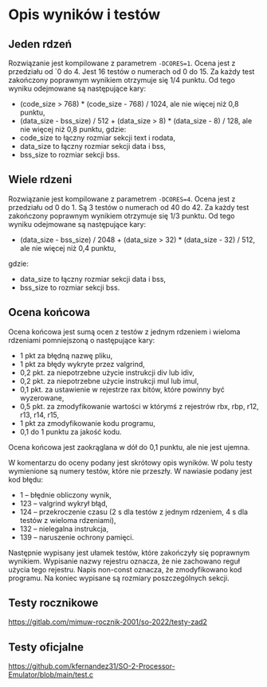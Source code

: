 # Opis wyników i testów

## Jeden rdzeń

Rozwiązanie jest kompilowane z parametrem `-DCORES=1`. Ocena jest z przedziału od `0 do 4. Jest 16 testów o numerach od 0 do 15. Za każdy test zakończony poprawnym wynikiem otrzymuje się 1/4 punktu. Od tego wyniku odejmowane są następujące kary:
  * (code_size > 768) * (code_size - 768) / 1024,
    ale nie więcej niż 0,8 punktu,
  * (data_size - bss_size) / 512 + (data_size > 8) * (data_size - 8) / 128,
    ale nie więcej niż 0,8 punktu,
gdzie:
  * code_size to łączny rozmiar sekcji text i rodata,
  * data_size to łączny rozmiar sekcji data i bss,
  * bss_size to rozmiar sekcji bss.

## Wiele rdzeni

Rozwiązanie jest kompilowane z parametrem `-DCORES=4`. Ocena jest z przedziału
od 0 do 1. Są 3 testów o numerach od 40 do 42. Za każdy test zakończony
poprawnym wynikiem otrzymuje się 1/3 punktu. Od tego wyniku odejmowane są
następujące kary:

  * (data_size - bss_size) / 2048 + (data_size > 32) * (data_size - 32) / 512,
    ale nie więcej niż 0,4 punktu,

gdzie:

  * data_size to łączny rozmiar sekcji data i bss,
  * bss_size to rozmiar sekcji bss.

## Ocena końcowa

Ocena końcowa jest sumą ocen z testów z jednym rdzeniem i wieloma rdzeniami
pomniejszoną o następujące kary:

  * 1 pkt za błędną nazwę pliku,
  * 1 pkt za błędy wykryte przez valgrind,
  * 0,2 pkt. za niepotrzebne użycie instrukcji div lub idiv,
  * 0,2 pkt. za niepotrzebne użycie instrukcji mul lub imul,
  * 0,1 pkt. za ustawienie w rejestrze rax bitów, które powinny być wyzerowane,
  * 0,5 pkt. za zmodyfikowanie wartości w którymś z rejestrów rbx, rbp, r12,
    r13, r14, r15,
  * 1 pkt za zmodyfikowanie kodu programu,
  * 0,1 do 1 punktu za jakość kodu.

Ocena końcowa jest zaokrąglana w dół do 0,1 punktu, ale nie jest ujemna.

W komentarzu do oceny podany jest skrótowy opis wyników. W polu testy wymienione
są numery testów, które nie przeszły. W nawiasie podany jest kod błędu:

  * 1   – błędnie obliczony wynik,
  * 123 – valgrind wykrył błąd,
  * 124 – przekroczenie czasu (2 s dla testów z jednym rdzeniem, 4 s dla testów
    z wieloma rdzeniami),
  * 132 – nielegalna instrukcja,
  * 139 – naruszenie ochrony pamięci.

Następnie wypisany jest ułamek testów, które zakończyły się poprawnym wynikiem.
Wypisanie nazwy rejestru oznacza, że nie zachowano reguł użycia tego rejestru.
Napis non-const oznacza, że zmodyfikowano kod programu.
Na koniec wypisane są rozmiary poszczególnych sekcji.


## Testy rocznikowe
https://gitlab.com/mimuw-rocznik-2001/so-2022/testy-zad2

## Testy oficjalne
https://github.com/kfernandez31/SO-2-Processor-Emulator/blob/main/test.c